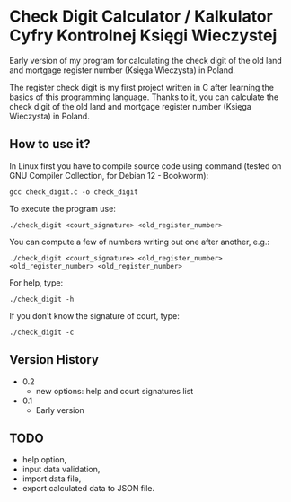 # Check Digit Calculator / Kalkulator Cyfry Kontrolnej Księgi Wieczystej

Early version of my program for calculating the check digit of the old land and mortgage register number (Księga Wieczysta) in Poland.

The register check digit is my first project written in C after learning the basics of this programming language. Thanks to it, you can calculate the check digit of the old land and mortgage register number (Księga Wieczysta) in Poland.

## How to use it?

In Linux first you have to compile source code using command (tested on GNU Compiler Collection, for Debian 12 - Bookworm):

```
gcc check_digit.c -o check_digit
```

To execute the program use:

```
./check_digit <court_signature> <old_register_number>
```

You can compute a few of numbers writing out one after another, e.g.:

```
./check_digit <court_signature> <old_register_number> <old_register_number> <old_register_number>
```

For help, type:

```
./check_digit -h
```

If you don't know the signature of court, type:

```
./check_digit -c
```

## Version History

* 0.2
  * new options: help and court signatures list
* 0.1
  * Early version

## TODO

* help option,
* input data validation,
* import data file,
* export calculated data to JSON file.
